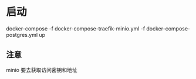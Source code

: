 # 启动

docker-compose -f docker-compose-traefik-minio.yml -f docker-compose-postgres.yml up

## 注意

minio 要去获取访问密钥和地址
